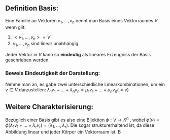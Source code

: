 ## Definition Basis:
Eine Familie an Vektoren $v_1, ..., v_n$ nennt man Basis eines Vektorraumes $V$ wenn gilt:
1. $<v_1, ..., v_n> = V$
2. $v_1, ..., v_n$ sind linear unabhängig

Jeder Vektor in $V$ kann so **eindeutig** als lineares Erzeugniss der Basis geschrieben werden.
### Beweis Eindeutigkeit der Darstellung:
Nehme man an, es gäbe zwei unterschiedliche Linearkombinationen, um ein $v \in V$ darzustellen:
$\lambda_1 v_1 + ... + \lambda_n v_n = \mu_1 v_1 + ... + \mu_n v_n (= v)$ 

## Weitere Charakterisierung:
Bezüglich einer Basis gibt es also eine Bijektion $\phi: V \rightarrow K^n$ , wobei $\phi(v) = \phi(\lambda_1 v_1 + ... + \lambda_r v_r) = (\lambda_1, ..., \lambda_r)$.
Die sogar strukturerhaltend ist, da diese Abbildung linear und jeder Körper ein Vektorraum ist.
	B